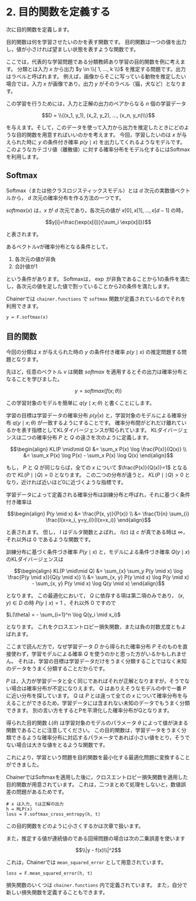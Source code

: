 # 2. 目的関数を定義する

次に目的関数を定義します。

目的関数は何を学習させたいのかを表す関数です。
目的関数は一つの値を出力し，値が小さければ望ましい状態を表すような関数です。

ここでは，代表的な学習問題である分類教師あり学習の目的関数を例に考えます。
分類とは入力 $x$ から出力 $y \in \\{ 1, ..., k \\}$ を推定する問題です。出力はラベルと呼ばれます。
例えば，画像からそこに写っている動物を推定したい場合では，入力 $x$ が画像であり，出力 $y$ がそのラベル（猫，犬など）となります。

この学習を行うためには，入力と正解の出力のペアからなる $n$ 個の学習データ

$$D = \\{(x_1, y_1), (x_2, y_2), ..., (x_n, y_n)\\}$$

を与えます。そして，このデータを使って入力から出力を推定したときにどのような目的関数を用意すればいいのかを考えます。
今回，学習したいのは $x$ が与えられた時に $y$ の条件付き確率 $p(y \mid x)$ を出力してくれるようなモデルです。
このようなカテゴリ値（離散値）に対する確率分布をモデル化するにはSoftmaxを利用します。

## Softmax

Softmax（または他クラスロジスティックスモデル）とは $d$ 次元の実数値ベクトルから，
$d$ 次元の確率分布を作る方法の一つです。

$softmax(x)$ は，$x$ が $d$ 次元であり，各次元の値が $x[0], x[1], ..., x[d-1]$ の時，

$$y[i]=\frac{\exp(x[i])}{\sum_i \exp(x[i])}$$

と表されます。

あるベクトルvが確率分布となる条件として，

1. 各次元の値が非負
2. 合計値が1

という条件があります。
Softmaxは， $\exp$ が非負であることから1の条件を満たし，各次元の値を足した値で割っていることから2の条件を満たします。

Chainerでは `chainer.functions` で `softmax` 関数が定義されているのでそれを利用できます。

```
y = F.softmax(x)
```

## 目的関数

今回の分類は $x$ が与えられた時の $y$ の条件付き確率 $p(y \mid x)$ の推定問題する問題となります。

先ほど，任意のベクトル $v$ は関数 $softmax$ を適用するとその出力は確率分布となることを学びました。

$$y = softmax(f(x; \theta))$$

この学習対象のモデルを簡単に $q(y \mid x; \theta)$ と書くことにします。

学習の目標は学習データの確率分布 $p(y|x)$ と，学習対象のモデルによる確率分布 $q(y \mid x; \theta)$ が一致するようにすることです。
確率分布間がどれだけ離れているかを表す指標としてKLダイバージェンスが知られています。
KLダイバージェンスは二つの確率分布 $P$ と $Q$ の遠さを次のように定義します。

```math
\begin{align}
KL(P \mid\mid Q) &= \sum_x P(x) \log \frac{P(x)}{Q(x)} \\
                 &= \sum_x P(x) \log P(x) - \sum_x P(x) \log Q(x)
\end{align}
```

もし， $P$ と $Q$ が同じならば，全ての $x$ について $\frac{P(x)}{Q(x)}=1$ となるので $KL(P \mid\mid Q)=0$ となります。
この二つの分布が違うと， $KL(P \mid\mid Q)>0$ となり，近ければ近いほど0に近づくような指標です。

学習データによって定義される確率分布は訓練分布と呼ばれ，それに基づく条件付き確率は

```math
\begin{align}
P(y \mid x) &= \frac{P(x, y)}{P(x)} \\
            &= \frac{1}{n} \sum_{i} \frac{I(x=x_i, y=y_i)}{I(x=x_i)}
\end{align}
```

と表されます。
但し， $I$ はデルタ関数とよばれ， $I(c)$ は $c$ が真である時は $\infty$，それ以外は $0$ であるような関数です。


訓練分布に基づく条件づき確率 $P(y \mid x)$ と，モデルによる条件づき確率 $Q(y \mid x)$ のKLダイバージェンスは

```math
\begin{align}
KL(P \mid\mid Q) &= \sum_{x} \sum_y P(y \mid x) \log \frac{P(y \mid x)}{Q(y \mid x)} \\
                 &= \sum_{x, y} P(y \mid x) \log P(y \mid x) - \sum_{x, y} P(y \mid x) \log Q(y \mid x)
\end{align}
```

となります。
この最適化において， $Q$ に依存する項は第二項のみであり， $(x, y) \in D$ の時 $P(y \mid x)=1$ ，それ以外 $0$ ですので

$L(\theta) = - \sum_{i=1}^n \log Q(y_i \mid x_i)$

となります。
これをクロスエントロピー損失関数，または負の対数尤度ともよばれます。

ここまで読んだ方で，なぜ学習データ $D$ から得られた確率分布 $P$ そのものを直接使わず，学習モデルによる確率 $Q$ を使うのかと思った方がいるかもしれません。
それは，学習の目標は学習データだけをうまく分類することではなく未知のデータをうまく分類することだからです。

$P$ は，入力が学習データと全く同じであればそれが正解となりますが，そうでない場合は確率分布が不定になりえます。
$Q$ はありえそうなモデルの中で一番 $P$ に近い分布を探しています。
$Q$ は $P$ とは違って全ての $x$ について確率分布を与えることができるため，学習データには含まれない未知のデータでもうまく分類できます。
別の言い方をするとPを平滑化した確率分布がQとなります。

得られた目的関数 $L(\theta)$ は学習対象のモデルのパラメータ $\theta$
によって値が決まる関数であることに注意してください。
この目的関数は，学習データをうまく分類できるような確率分布に対応するパラメータであれば小さい値をとり，そうでない場合は大きな値をとるような関数です。

これにより，学習という問題を目的関数を最小化する最適化問題に変換することができました。

ChainerではSoftmaxを適用した後に，クロスエントロピー損失関数を適用した目的関数が用意されています。
これは，二つまとめて処理をしないと，数値誤差の問題があるためです。

```
# x は入力, tは正解の出力
h = MLP(x)
loss = F.softmax_cross_entropy(h, t)
```

この目的関数をどのように小さくするかは次章で扱います。

また，推定する値が連続値のである回帰問題の場合は次の二乗誤差を使います

$$\\|y - f(x)\\|^2$$

これは，Chainerでは `mean_squared_error` として用意されています。

```
loss = F.mean_squared_error(h, t)
```

損失関数のいくつは `chainer.functions` 内で定義されています。
また，自分で新しい損失関数を定義することもできます。
